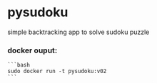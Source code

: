 # pysudoku
simple backtracking app to solve sudoku puzzle


### docker ouput:
    ```bash
    sudo docker run -t pysudoku:v02
    ```
    
